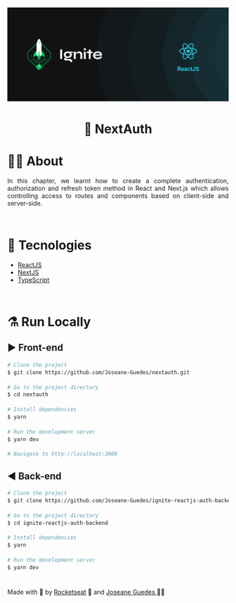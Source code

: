 <h1 align="center">  <img src="./.github/ignite.png" width="800px" alt="Home page"> </h1>

<h1 align="center" color="pink" > 🔐  NextAuth </h1>



# 👩‍💻 About

<p align="justify">In this chapter,  we learnt how to create a complete authentication, authorization and refresh token method in React and Next.js which allows controlling access to routes and components based on client-side and server-side. 
</p>

<br>


# :rocket: Tecnologies

- [ReactJS](https://reactjs.org/)
- [NextJS](https://nextjs.org/)
- [TypeScript](https://www.typescriptlang.org/)




<br>

# ⚗️  Run Locally
## ▶ Front-end
```bash
# Clone the project
$ git clone https://github.com/Joseane-Guedes/nextauth.git

# Go to the project directory
$ cd nextauth

# Install dependencies
$ yarn

# Run the development server
$ yarn dev

# Navigate to http://localhost:3000

```


## ◀ Back-end


```bash
# Clone the project 
$ git clone https://github.com/Joseane-Guedes/ignite-reactjs-auth-backend.git

# Go to the project directory
$ cd ignite-reactjs-auth-backend

# Install dependencies
$ yarn

# Run the development server
$ yarn dev

```


#

Made with :purple_heart: by [Rocketseat](https://rocketseat.com.br/ignite) :rocket: and [Joseane Guedes ](https://github.com/Joseane-Guedes) :woman_technologist:
